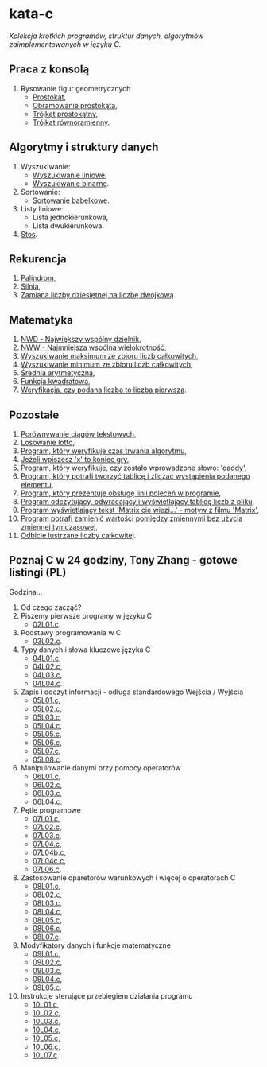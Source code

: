 # kata-c
_Kolekcja krótkich programów, struktur danych, algorytmów zaimplementowanych w języku C._

Praca z konsolą
---------------

1. Rysowanie figur geometrycznych
    * [Prostokąt](/console/print_rectangle.c),
    * [Obramowanie prostokąta](/console/print_rectangle_with_border.c),
    * [Trójkąt prostokątny](/console/print_triangle_rectangular.c),
    * [Trójkąt równoramienny](/console/print_triangle_isosceles.c).

Algorytmy i struktury danych
----------------------------

1. Wyszukiwanie:
    * [Wyszukiwanie liniowe](/algorithms/search_line.c),
    * [Wyszukiwanie binarne](/algorithms/search_binary.c).
2. Sortowanie:
    * [Sortowanie bąbelkowe](/algorithms/bubble_sort.c).
3. Listy liniowe:
    * Lista jednokierunkowa,
    * Lista dwukierunkowa.
4. [Stos](/algorithms/stack/stack.c).

Rekurencja
----------

1. [Palindrom](/recursion/palindrome.c),
2. [Silnia](/recursion/factorial.c),
3. [Zamiana liczby dziesiętnej na liczbę dwójkową](/recursion/conver_to_binary.c).

Matematyka
----------

1. [NWD - Największy wspólny dzielnik](/math/nwd.c),
2. [NWW - Najmniejsza wspólna wielokrotność](/math/nww.c),
3. [Wyszukiwanie maksimum ze zbioru liczb całkowitych](/math/max.c),
4. [Wyszukiwanie minimum ze zbioru liczb całkowitych](/math/min.c),
5. [Średnia arytmetyczna](/math/average.c),
6. [Funkcja kwadratowa](/math/quadratic_function/quadratic_function.c),
7. [Weryfikacja, czy podana liczba to liczba pierwsza](/math/prime.c).

Pozostałe
---------

01. [Porównywanie ciągów tekstowych](/other/string_compare.c),
02. [Losowanie lotto](/other/lottery.c),
03. [Program, który weryfikuje czas trwania algorytmu](/other/algorithm_duration.c),
04. [Jeżeli wpiszesz 'x' to koniec gry](/other/x_terminate_program.c),
05. [Program, który weryfikuje, czy zostało wprowadzone słowo: 'daddy'](/other/daddy.c),
06. [Program, który potrafi tworzyć tablicę i zliczać wystąpienia podanego elementu](/other/tables.c),
07. [Program, który prezentuje obsługę linii poleceń w programie](/other/command_line.c),
08. [Program odczytujący, odwracający i wyświetlający tablicę liczb z pliku](/other/tables02.c),
09. [Program wyświetlający tekst 'Matrix cie wiezi...' - motyw z filmu 'Matrix'](/other/matrix_movie.c),
10. [Program potrafi zamienić wartości pomiędzy zmiennymi bez użycia zmiennej tymczasowej](/other/swap.c),
11. [Odbicie lustrzane liczby całkowitej](/other/mirror.c).

Poznaj C w 24 godziny, Tony Zhang - gotowe listingi (PL)
--------------------------------------------------------

Godzina...

01. Od czego zacząć?
02. Piszemy pierwsze programy w języku C
    + [02L01.c](./c-in-24h/02H/02L01.c).
03. Podstawy programowania w C
    + [03L02.c](./c-in-24h/03H/03L02.c).
04. Typy danych i słowa kluczowe języka C
    + [04L01.c](./c-in-24h/04H/04L01.c),
    + [04L02.c](./c-in-24h/04H/04L02.c),
    + [04L03.c](./c-in-24h/04H/04L03.c),
    + [04L04.c](./c-in-24h/04H/04L04.c).
05. Zapis i odczyt informacji - odługa standardowego Wejścia / Wyjścia
    + [05L01.c](./c-in-24h/05H/05L01.c),
    + [05L02.c](./c-in-24h/05H/05L02.c),
    + [05L03.c](./c-in-24h/05H/05L03.c),
    + [05L04.c](./c-in-24h/05H/05L04.c),
    + [05L05.c](./c-in-24h/05H/05L05.c),
    + [05L06.c](./c-in-24h/05H/05L06.c),
    + [05L07.c](./c-in-24h/05H/05L07.c),
    + [05L08.c](./c-in-24h/05H/05L08.c).
06. Manipulowanie danymi przy pomocy operatorów
    + [06L01.c](./c-in-24h/06H/06L01.c),
    + [06L02.c](./c-in-24h/06H/06L02.c),
    + [06L03.c](./c-in-24h/06H/06L03.c),
    + [06L04.c](./c-in-24h/06H/06L04.c).
07. Pętle programowe
    + [07L01.c](./c-in-24h/07H/07L01.c),
    + [07L02.c](./c-in-24h/07H/07L02.c),
    + [07L03.c](./c-in-24h/07H/07L03.c),
    + [07L04.c](./c-in-24h/07H/07L04.c),
    + [07L04b.c](./c-in-24h/07H/07L04b.c),
    + [07L04c.c](./c-in-24h/07H/07L04c.c),
    + [07L06.c](./c-in-24h/07H/07L06.c).
08. Zastosowanie oparetorów warunkowych i więcej o operatorach C
    + [08L01.c](./c-in-24h/08H/08L01.c),
    + [08L02.c](./c-in-24h/08H/08L02.c),
    + [08L03.c](./c-in-24h/08H/08L03.c),
    + [08L04.c](./c-in-24h/08H/08L04.c),
    + [08L05.c](./c-in-24h/08H/08L05.c),
    + [08L06.c](./c-in-24h/08H/08L06.c),
    + [08L07.c](./c-in-24h/08H/08L07.c).
09. Modyfikatory danych i funkcje matematyczne
    + [09L01.c](./c-in-24h/09H/09L01.c),
    + [09L02.c](./c-in-24h/09H/09L02.c),
    + [09L03.c](./c-in-24h/09H/09L03.c),
    + [09L04.c](./c-in-24h/09H/09L04.c),
    + [09L05.c](./c-in-24h/09H/09L05.c).
10. Instrukcje sterujące przebiegiem działania programu
    + [10L01.c](./c-in-24h/10H/10L01.c),
    + [10L02.c](./c-in-24h/10H/10L02.c),
    + [10L03.c](./c-in-24h/10H/10L03.c),
    + [10L04.c](./c-in-24h/10H/10L04.c),
    + [10L05.c](./c-in-24h/10H/10L05.c),
    + [10L06.c](./c-in-24h/10H/10L06.c),
    + [10L07.c](./c-in-24h/10H/10L07.c).

